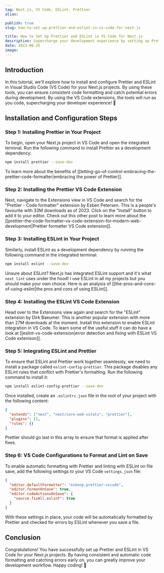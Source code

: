 ```yaml
---
tag: Next.js, VS Code, ESLint, Prettier
alias:

publish: true
slug: how-to-set-up-prettier-and-eslint-in-vs-code-for-next-js

title: How to Set Up Prettier and ESLint in VS Code for Next.js
description: Supercharge your development experience by setting up Prettier and ESLint in VS Code for your Next.js projects. Improve code formatting and catch errors early.
date: 2023-06-25
image:
---
```


## Introduction
In this tutorial, we'll explore how to install and configure Prettier and ESLint in Visual Studio Code (VS Code) for your Next.js projects. By using these tools, you can ensure consistent code formatting and catch potential errors during development. By using the VS Code extensions, the tools will run as you code, supercharging your developer experience! 🚀

## Installation and Configuration Steps

### Step 1: Installing Prettier in Your Project
To begin, open your Next.js project in VS Code and open the integrated terminal. Run the following command to install Prettier as a development dependency:

```bash
npm install prettier --save-dev
```

To learn more about the benefits of [[letting-go-of-control-embracing-the-prettier-code-formatter|embracing the power of Prettier]].

### Step 2: Installing the Prettier VS Code Extension
Next, navigate to the Extensions view in VS Code and search for the "Prettier - Code formatter" extension by Esben Petersen. This is a people's favourite with 33M downloads as of 2023. Click on the "Install" button to add it to your editor. Check out this other post to learn more about the [[prettier-the-code-formatter-vs-code-extension-for-modern-web-development|Prettier formatter VS Code extension]].

### Step 3: Installing ESLint in Your Project
Similarly, install ESLint as a development dependency by running the following command in the integrated terminal:

```bash
npm install eslint --save-dev
```

Unsure about ESLint? Next.js has integrated ESLint support and it's what `next lint` uses under the hood! I use ESLint in all my projects but you should make your own choice. Here is an analysis of [[the-pros-and-cons-of-using-eslint|the pros and cons of using ESLint]].

### Step 4: Installing the ESLint VS Code Extension
Head over to the Extensions view again and search for the "ESLint" extension by Dirk Baeumer. This is another popular extension with more than 27M downloads at the moment. Install this extension to enable ESLint integration in VS Code. To learn some of the useful stuff it can do have a look at [[eslint-vs-code-extension|error detection and fixing with ESLint VS Code extenison]].


### Step 5: Integrating ESLint and Prettier
To ensure that ESLint and Prettier work together seamlessly, we need to install a package called `eslint-config-prettier`. This package disables any ESLint rules that conflict with Prettier's formatting. Run the following command to install it:

```bash
npm install eslint-config-prettier --save-dev
```

Once installed, create an `.eslintrc.json` file in the root of your project with the following content:

```json
{
  "extends": ["next", "next/core-web-vitals", "prettier"],
  "plugins": [],
  "rules": {}
}
```

Prettier should go last in this array to ensure that format is applied after fixes.

### Step 6: VS Code Configurations to Format and Lint on Save
To enable automatic formatting with Prettier and linting with ESLint on file save, add the following settings to your VS Code `settings.json` file:

```json
{
  "editor.defaultFormatter": "esbenp.prettier-vscode",
  "editor.formatOnSave": true,
  "editor.codeActionsOnSave": {
    "source.fixAll.eslint": true
  }
}
```

With these settings in place, your code will be automatically formatted by Prettier and checked for errors by ESLint whenever you save a file.

## Conclusion
Congratulations! You have successfully set up Prettier and ESLint in VS Code for your Next.js projects. By having consistent and automatic code formatting and catching errors early on, you can greatly improve your development workflow. Happy coding! 🎉